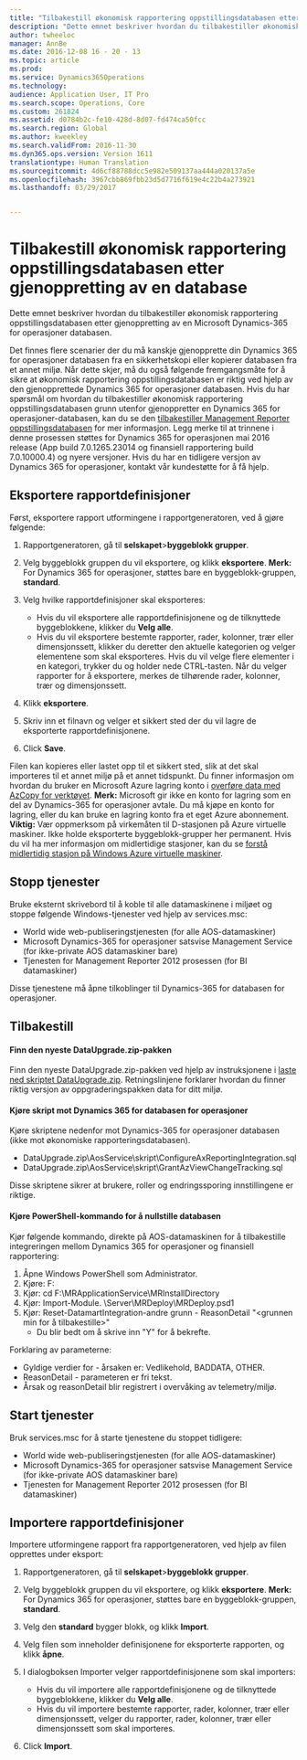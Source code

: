 ```yaml
---
title: "Tilbakestill økonomisk rapportering oppstillingsdatabasen etter gjenoppretting av en database"
description: "Dette emnet beskriver hvordan du tilbakestiller økonomisk rapportering oppstillingsdatabasen etter gjenoppretting av en Microsoft Dynamics-365 for operasjoner databasen."
author: twheeloc
manager: AnnBe
ms.date: 2016-12-08 16 - 20 - 13
ms.topic: article
ms.prod: 
ms.service: Dynamics365Operations
ms.technology: 
audience: Application User, IT Pro
ms.search.scope: Operations, Core
ms.custom: 261824
ms.assetid: d0784b2c-fe10-428d-8d07-fd474ca50fcc
ms.search.region: Global
ms.author: kweekley
ms.search.validFrom: 2016-11-30
ms.dyn365.ops.version: Version 1611
translationtype: Human Translation
ms.sourcegitcommit: 4d6cf88788dcc5e982e509137aa444a020137a5e
ms.openlocfilehash: 3967cbb869fbb23d5d7716f619e4c22b4a273921
ms.lasthandoff: 03/29/2017


---
```


# <a name="reset-the-financial-reporting-data-mart-after-restoring-a-database"></a>Tilbakestill økonomisk rapportering oppstillingsdatabasen etter gjenoppretting av en database

Dette emnet beskriver hvordan du tilbakestiller økonomisk rapportering oppstillingsdatabasen etter gjenoppretting av en Microsoft Dynamics-365 for operasjoner databasen. 

Det finnes flere scenarier der du må kanskje gjenopprette din Dynamics 365 for operasjoner databasen fra en sikkerhetskopi eller kopierer databasen fra et annet miljø. Når dette skjer, må du også følgende fremgangsmåte for å sikre at økonomisk rapportering oppstillingsdatabasen er riktig ved hjelp av den gjenopprettede Dynamics 365 for operasjoner databasen. Hvis du har spørsmål om hvordan du tilbakestiller økonomisk rapportering oppstillingsdatabasen grunn utenfor gjenoppretter en Dynamics 365 for operasjoner-databasen, kan du se den [tilbakestiller Management Reporter oppstillingsdatabasen](https://blogs.msdn.microsoft.com/dynamics_financial_reporting/2016/06/28/resetting-the-management-reporter-data-mart/) for mer informasjon. Legg merke til at trinnene i denne prosessen støttes for Dynamics 365 for operasjonen mai 2016 release (App build 7.0.1265.23014 og finansiell rapportering build 7.0.10000.4) og nyere versjoner. Hvis du har en tidligere versjon av Dynamics 365 for operasjoner, kontakt vår kundestøtte for å få hjelp.

## <a name="export-report-definitions"></a>Eksportere rapportdefinisjoner
Først, eksportere rapport utformingene i rapportgeneratoren, ved å gjøre følgende:

1.  Rapportgeneratoren, gå til **selskapet**&gt;**byggeblokk grupper**.
2.  Velg byggeblokk gruppen du vil eksportere, og klikk **eksportere**. **Merk:** For Dynamics 365 for operasjoner, støttes bare en byggeblokk-gruppen, **standard**.
3.  Velg hvilke rapportdefinisjoner skal eksporteres:
    -   Hvis du vil eksportere alle rapportdefinisjonene og de tilknyttede byggeblokkene, klikker du **Velg alle**.
    -   Hvis du vil eksportere bestemte rapporter, rader, kolonner, trær eller dimensjonssett, klikker du deretter den aktuelle kategorien og velger elementene som skal eksporteres. Hvis du vil velge flere elementer i en kategori, trykker du og holder nede CTRL-tasten. Når du velger rapporter for å eksportere, merkes de tilhørende rader, kolonner, trær og dimensjonssett.

4.  Klikk **eksportere**.
5.  Skriv inn et filnavn og velger et sikkert sted der du vil lagre de eksporterte rapportdefinisjonene.
6.  Click **Save**.

Filen kan kopieres eller lastet opp til et sikkert sted, slik at det skal importeres til et annet miljø på et annet tidspunkt. Du finner informasjon om hvordan du bruker en Microsoft Azure lagring konto i [overføre data med AzCopy for verktøyet](https://docs.microsoft.com/en-gb/azure/storage/storage-use-azcopy). **Merk:** Microsoft gir ikke en konto for lagring som en del av Dynamics-365 for operasjoner avtale. Du må kjøpe en konto for lagring, eller du kan bruke en lagring konto fra et eget Azure abonnement. **Viktig:** Vær oppmerksom på virkemåten til D-stasjonen på Azure virtuelle maskiner. Ikke holde eksporterte byggeblokk-grupper her permanent. Hvis du vil ha mer informasjon om midlertidige stasjoner, kan du se [forstå midlertidig stasjon på Windows Azure virtuelle maskiner](https://blogs.msdn.microsoft.com/mast/2013/12/06/understanding-the-temporary-drive-on-windows-azure-virtual-machines/).

## <a name="stop-services"></a>Stopp tjenester
Bruke eksternt skrivebord til å koble til alle datamaskinene i miljøet og stoppe følgende Windows-tjenester ved hjelp av services.msc:

-   World wide web-publiseringstjenesten (for alle AOS-datamaskiner)
-   Microsoft Dynamics-365 for operasjoner satsvise Management Service (for ikke-private AOS datamaskiner bare)
-   Tjenesten for Management Reporter 2012 prosessen (for BI datamaskiner)

Disse tjenestene må åpne tilkoblinger til Dynamics-365 for databasen for operasjoner.

## <a name="reset"></a>Tilbakestill
#### <a name="locate-the-latest-dataupgradezip-package"></a>Finn den nyeste DataUpgrade.zip-pakken

Finn den nyeste DataUpgrade.zip-pakken ved hjelp av instruksjonene i [laste ned skriptet DataUpgrade.zip](..\migration-upgrade\upgrade-data-to-latest-update.md). Retningslinjene forklarer hvordan du finner riktig versjon av oppgraderingspakken data for ditt miljø.

#### <a name="execute-scripts-against-dynamics-365-for-operations-database"></a>Kjøre skript mot Dynamics 365 for databasen for operasjoner

Kjøre skriptene nedenfor mot Dynamics-365 for operasjoner databasen (ikke mot økonomiske rapporteringsdatabasen).

-   DataUpgrade.zip\\AosService\\skript\\ConfigureAxReportingIntegration.sql
-   DataUpgrade.zip\\AosService\\skript\\GrantAzViewChangeTracking.sql

Disse skriptene sikrer at brukere, roller og endringssporing innstillingene er riktige.

#### <a name="execute-powershell-command-to-reset-database"></a>Kjøre PowerShell-kommando for å nullstille databasen

Kjør følgende kommando, direkte på AOS-datamaskinen for å tilbakestille integreringen mellom Dynamics 365 for operasjoner og finansiell rapportering:

1.  Åpne Windows PowerShell som Administrator.
2.  Kjøre: F:
3.  Kjør: cd F:\\MRApplicationService\\MRInstallDirectory
4.  Kjør: Import-Module. \\Server\\MRDeploy\\MRDeploy.psd1
5.  Kjør: Reset-DatamartIntegration-andre grunn - ReasonDetail "&lt;grunnen min for å tilbakestille&gt;"
    -   Du blir bedt om å skrive inn "Y" for å bekrefte.

Forklaring av parameterne:

-   Gyldige verdier for - årsaken er: Vedlikehold, BADDATA, OTHER.
-   ReasonDetail - parameteren er fri tekst.
-   Årsak og reasonDetail blir registrert i overvåking av telemetry/miljø.

## <a name="start-services"></a>Start tjenester
Bruk services.msc for å starte tjenestene du stoppet tidligere:

-   World wide web-publiseringstjenesten (for alle AOS-datamaskiner)
-   Microsoft Dynamics-365 for operasjoner satsvise Management Service (for ikke-private AOS datamaskiner bare)
-   Tjenesten for Management Reporter 2012 prosessen (for BI datamaskiner)

## <a name="import-report-definitions"></a>Importere rapportdefinisjoner
Importere utformingene rapport fra rapportgeneratoren, ved hjelp av filen opprettes under eksport:

1.  Rapportgeneratoren, gå til **selskapet**&gt;**byggeblokk grupper**.
2.  Velg byggeblokk gruppen du vil eksportere, og klikk **eksportere**. **Merk:** For Dynamics 365 for operasjoner, støttes bare en byggeblokk-gruppen, **standard**.
3.  Velg den **standard** bygger blokk, og klikk **Import**.
4.  Velg filen som inneholder definisjonene for eksporterte rapporten, og klikk **åpne**.
5.  I dialogboksen Importer velger rapportdefinisjonene som skal importers:
    -   Hvis du vil importere alle rapportdefinisjonene og de tilknyttede byggeblokkene, klikker du **Velg alle**.
    -   Hvis du vil importere bestemte rapporter, rader, kolonner, trær eller dimensjonssett, velger du rapporter, rader, kolonner, trær eller dimensjonssett som skal importeres.

6.  Click **Import**.



